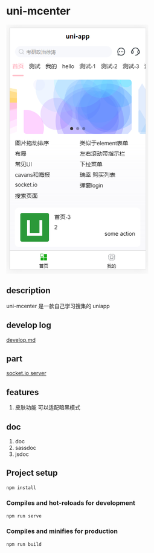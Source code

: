 # uni-mcenter

![](./Screenshot.png)

## description

uni-mcenter 是一款自己学习搜集的 uniapp

## develop log

[develop.md](./develop.md)

## part

[socket.io server](https://github.com/lbc19920615/socketio-server)

## features

1. 皮肤功能 可以适配暗黑模式

## doc

1. doc
2. sassdoc
3. jsdoc

## Project setup
```
npm install
```

### Compiles and hot-reloads for development
```
npm run serve
```

### Compiles and minifies for production
```
npm run build
```
